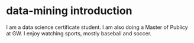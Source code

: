 # data-mining introduction
I am a data science certificate student. I am also doing a Master of Publicy at GW. I enjoy watching sports, mostly baseball and soccer.
